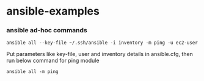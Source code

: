 # ansible-examples


### ansible ad-hoc commands

```
ansible all --key-file ~/.ssh/ansible -i inventory -m ping -u ec2-user
```

Put parameters like key-file, user and inventory details in ansible.cfg, then run below command for ping module
```
ansible all -m ping
```

